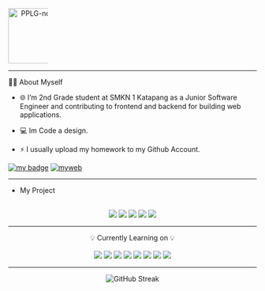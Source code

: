 <div class="organization" align="center" style="max-width: 5rem">
<img src="https://i.ibb.co/j5sm3CW/PPLG-nobg.png" alt="PPLG-nobg" style="width: 7rem" />
</div>

---

👨‍💻 About Myself
- 🌐 I’m 2nd Grade student at SMKN 1 Katapang as a Junior Software Engineer and contributing to frontend and backend for building web applications.

- 💻 Im Code a design.

- ⚡ I usually upload my homework to my Github Account.

[![my badge](https://badgen.net/badge/FrontEnd/Participation/blue?icon=github)](https://gamelab.id/certificate/GL8408285636)
[![myweb](https://badgen.net/badge/My/Website/red?icon=git)](https://d4xwrld.github.io)


---

- My Project <br><br>
<div class="Project" align="center">
  <img src="https://github-readme-stats.vercel.app/api/pin/?username=d4xwrld&repo=ngl-clone&theme=discord_old_blurple" />
<img src="https://github-readme-stats.vercel.app/api/pin/?username=d4xwrld&repo=jujun&theme=discord_old_blurple" />
<img src="https://github-readme-stats.vercel.app/api/pin/?username=d4xwrld&repo=onepplg&theme=discord_old_blurple" />
<img src="https://github-readme-stats.vercel.app/api/pin/?username=d4xwrld&repo=cafe-street&theme=discord_old_blurple" />
  <img src="https://github-readme-stats.vercel.app/api/pin/?username=d4xwrld&repo=smkcoding.id-scss&theme=discord_old_blurple" />
</div>

---

<div class="lang" align="center">
💡 Currently Learning on 💡 <br> <br>

  
<img src="https://img.shields.io/badge/HTML-239120?style=for-the-badge&logo=html5&logoColor=white" />
<img src="https://img.shields.io/badge/CSS-239120?&style=for-the-badge&logo=css3&logoColor=white" />
<img src="https://img.shields.io/badge/JavaScript-323330?style=for-the-badge&logo=javascript&logoColor=F7DF1E" />
<img src="https://img.shields.io/badge/C%2B%2B-00599C?style=for-the-badge&logo=c%2B%2B&logoColor=white" />
<img src="https://img.shields.io/badge/Java-ED8B00?style=for-the-badge&logo=openjdk&logoColor=white" />
<img src="https://img.shields.io/badge/PHP-777BB4?style=for-the-badge&logo=php&logoColor=white" />
<img src="https://img.shields.io/badge/Figma-F24E1E?style=for-the-badge&logo=figma&logoColor=white" />
<img src="https://img.shields.io/badge/MySQL-005C84?style=for-the-badge&logo=mysql&logoColor=white" />

</div>

---

<div class="streaks" align="center">
<img src="https://github-readme-streak-stats.herokuapp.com?user=d4xwrld&theme=modern-lilac2" alt="GitHub Streak"/>
</div>
